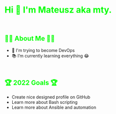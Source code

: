 # <span style="color: lime"> **Hi 👋 I'm Mateusz aka mty.** </span>
<br>

## <span style="color: lime">🤷‍♂️ **About Me** 🤷‍♂️</span>
- 🎉 I'm trying to become DevOps
- 📚 I’m currently learning everything 😂
<br>

## <span style="color: lime"> 🏆 **2022 Goals** 🏆</span>
- Create nice designed profile on GitHub
- Learn more about Bash scripting
- Learn more about Ansible and automation
